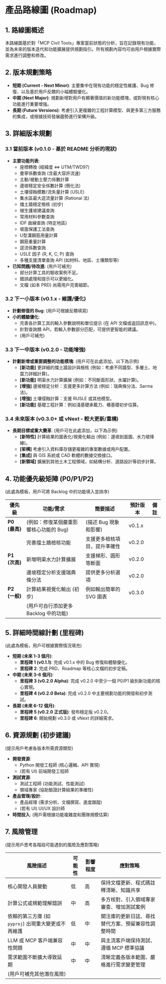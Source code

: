 # 產品路線圖 (Roadmap)

## 1. 路線圖概述

本路線圖基於對「MCP Civil Tools」專案當前狀態的分析，旨在記錄現有功能，並為未來的版本迭代和功能擴展提供規劃指引。所有規劃內容均可由用戶根據實際需求進行調整和修改。

## 2. 版本規劃策略

*   **短期 (Current - Next Minor)**: 主要集中在現有功能的穩定性維護、Bug 修復、以及基於用戶反饋的小幅體驗優化。
*   **中期 (Next Major)**: 規劃新增對用戶有顯著價值的新功能模塊，或對現有核心功能進行重要增強。
*   **長期 (Future Versions)**: 考慮引入更複雜的工程計算模型、與更多第三方服務的集成，或根據技術發展趨勢進行架構升級。

## 3. 詳細版本規劃

### 3.1 當前版本 (v0.1.0 - 基於 README 分析的現狀)

*   **主要功能列表**:
    *   座標轉換 (經緯度 <=> UTM/TWD97)
    *   曼寧係數查詢 (含最大容許流速)
    *   主動/被動土壓力係數計算
    *   邊坡穩定安全係數計算 (簡化法)
    *   土壤侵蝕模數/流失量計算 (USLE)
    *   集水區最大逕流量計算 (Rational 法)
    *   擋土牆穩定檢核 (初步)
    *   植生護坡建議查詢
    *   常用材料參數查詢
    *   IDF 曲線查詢 (特定地區)
    *   坡面保護工法查詢
    *   U型溝鋼筋用量計算
    *   鋼筋重量計算
    *   逕流係數查詢
    *   USLE 因子 (R, K, C, P) 查詢
    *   多種支援清單查詢 API (如材料、地區、土壤類型等)
*   **已知問題/待改進**: (用戶可補充)
    *   部分計算工具的驗收案例不足。
    *   錯誤處理和提示可以更細化。
    *   文檔 (如本 PRD) 尚需用戶完善細節。

### 3.2 下一小版本 (v0.1.x - 維護/優化)

*   **計劃修復的 Bug**: (用戶可根據反饋填寫)
*   **小的體驗優化**:
    *   完善各計算工具的輸入參數說明和單位提示 (在 API 文檔或返回訊息中)。
    *   針對查詢類 API，若輸入參數部分匹配，可提供更智能的建議。
    *   (用戶可補充)

### 3.3 下一中版本 (v0.2.0 - 功能增強)

*   **計劃新增或重要調整的功能模塊**: (用戶可在此處添加，以下為示例)
    *   **[新功能]** 更詳細的擋土牆設計與檢核 (例如：考慮不同牆型、多層土、地震力詳細計算)。
    *   **[新功能]** 明渠水力計算擴展 (例如：不同斷面形狀、水躍計算)。
    *   **[增強]** 邊坡穩定分析：支援更多計算方法 (例如：瑞典條分法、Sarma法)。
    *   **[增強]** 土壤侵蝕計算：支援 RUSLE 或其他模型。
    *   **[新功能]** 基礎工程計算：例如淺基礎承載力、樁基礎初步估算。

### 3.4 未來版本 (v0.3.0+ 或 vNext - 較大更新/重構)

*   **長期目標或重大變革**: (用戶可在此處添加，以下為示例)
    *   **[新特性]** 計算結果的圖表化/視覺化輸出 (例如：邊坡剖面圖、水力坡降線)。
    *   **[架構]** 考慮引入資料庫存儲更複雜的專案數據或用戶配置。
    *   **[集成]** 與 GIS 系統或 CAD 軟體的數據交換接口。
    *   **[新領域]** 擴展到其他土木工程領域，如結構分析、道路設計等初步計算。

## 4. 功能優先級矩陣 (P0/P1/P2)

(此處為模板，用戶可將 Backlog 中的功能填入並排序)

| 優先級 | 功能/需求                                     | 簡要描述                                   | 預計版本 | 備註     |
| ------ | --------------------------------------------- | ------------------------------------------ | -------- | -------- |
| **P0 (最高)** | (例如：修復某個嚴重影響核心功能的 Bug)        | (描述 Bug 現象和影響)                      | v0.1.x   |          |
|        | 完善擋土牆檢核功能                            | 支援更多檢核項目，提升準確性               | v0.2.0   |          |
| **P1 (次高)** | 新增明渠水力計算擴展                        | 支援梯形、圓形等斷面                       | v0.2.0   |          |
|        | 邊坡穩定分析支援瑞典條分法                    | 提供更多分析選項                           | v0.2.0   |          |
| **P2 (一般)** | 計算結果視覺化輸出 (初步)                   | 例如輸出簡單的 SVG 圖表                    | v0.3.0   |          |
|        | (用戶可自行添加更多 Backlog 中的功能)         |                                            |          |          |

## 5. 詳細時間線計劃 (里程碑)

(此處為模板，用戶可根據實際情況填充)

*   **短期 (未來 1-3 個月)**:
    *   **里程碑 1 (v0.1.1)**: 完成 v0.1.x 中的 Bug 修復和體驗優化。
    *   **里程碑 2**: 完成 PRD、Roadmap 等核心文檔的初步定稿。
*   **中期 (未來 3-6 個月)**:
    *   **里程碑 3 (v0.2.0 Alpha)**: 完成 v0.2.0 中至少一個 P0/P1 級別新功能的核心實現。
    *   **里程碑 4 (v0.2.0 Beta)**: 完成 v0.2.0 中主要規劃功能的開發和初步測試。
*   **長期 (未來 6-12 個月)**:
    *   **里程碑 5 (v0.2.0 正式版)**: 發布穩定版 v0.2.0。
    *   **里程碑 6**: 開始規劃 v0.3.0 或 vNext 的詳細需求。

## 6. 資源規劃 (初步建議)

(提示用戶考慮各版本所需資源類型)

*   **開發資源**: 
    *   Python 開發工程師 (核心邏輯、API 實現)
    *   (若有 UI) 前端開發工程師
*   **測試資源**: 
    *   測試工程師 (功能測試、性能測試)
    *   領域專家 (協助驗證計算結果的準確性)
*   **產品管理/設計**: 
    *   產品經理 (需求分析、文檔撰寫、進度跟蹤)
    *   (若有 UI) UI/UX 設計師
*   **時間投入**: (用戶需根據功能複雜度和團隊規模估算)

## 7. 風險管理

(提示用戶思考各階段可能遇到的風險及應對策略)

| 風險描述                                 | 可能性 | 影響程度 | 應對策略                                     |
| ---------------------------------------- | ------ | -------- | -------------------------------------------- |
| 核心開發人員變動                         | 低     | 高       | 保持文檔更新、程式碼註釋清晰、知識共享         |
| 計算公式或規範理解錯誤                   | 中     | 高       | 多方核對、引入領域專家審查、增加測試案例       |
| 依賴的第三方庫 (如 `pyproj`) 出現重大變更或不再維護 | 低     | 中       | 關注庫的更新日誌、尋找替代方案、預留兼容性調整時間 |
| LLM 或 MCP 客戶端兼容性問題              | 中     | 中       | 與主流客戶端保持測試、遵循 MCP 標準協議        |
| 需求範圍不斷擴大導致延期                 | 中     | 中       | 清晰定義各版本範圍、嚴格進行需求變更管理       |
| (用戶可補充其他潛在風險)                 |        |          |                                              |